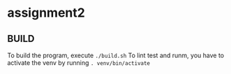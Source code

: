 # assignment2

## BUILD

To build the program, execute `./build.sh`
To lint test and runm, you have to activate the venv by running `. venv/bin/activate`
